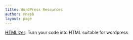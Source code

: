 ```yaml
---
title: WordPress Resources
author: mnash
layout: page
---
```

[HTMLIzer][1]: Turn your code into HTML suitable for wordpress

 [1]: http://www.onlinetools.org/tools/htmlizerdata/